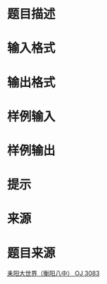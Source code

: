 

# 题目描述


<div class="content">

# 输入格式


<div class="content">

# 输出格式


<div class="content">

# 样例输入



# 样例输出



# 提示


<div class="content">
</div>

# 来源


<div class="content">

# 题目来源


<a href="http://www.lydsy.com/JudgeOnline/problem.php?id=3083">耒阳大世界（衡阳八中） OJ 3083</a>

